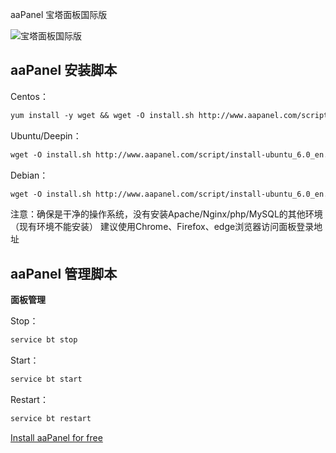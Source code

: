 aaPanel 宝塔面板国际版

![宝塔面板国际版](https://sslsir.github.io/assets/images/aapanel.png)

## aaPanel 安装脚本

Centos：
```markdown
yum install -y wget && wget -O install.sh http://www.aapanel.com/script/install_6.0_en.sh && bash install.sh aapanel
```

Ubuntu/Deepin：
```markdown
wget -O install.sh http://www.aapanel.com/script/install-ubuntu_6.0_en.sh && sudo bash install.sh aapanel
```

Debian：
```markdown
wget -O install.sh http://www.aapanel.com/script/install-ubuntu_6.0_en.sh && bash install.sh aapanel
```

注意：确保是干净的操作系统，没有安装Apache/Nginx/php/MySQL的其他环境（现有环境不能安装）
建议使用Chrome、Firefox、edge浏览器访问面板登录地址

## aaPanel 管理脚本

**面板管理**

Stop：
```markdown
service bt stop
```

Start：
```markdown
service bt start
```

Restart：
```markdown
service bt restart
```


[Install aaPanel for free](https://sslsir.github.io/aaPanel/install.mhtml)
